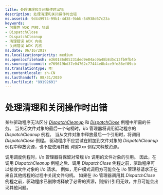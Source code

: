 ```yaml
---
title: 处理清理和关闭操作时出错
description: 处理清理和关闭操作时出错
ms.assetid: 9d449974-99b1-4d38-9bbb-54938d67c23a
keywords:
- 可靠性 WDK 内核，错误
- DispatchClose
- DispatchCleanup
- 清理错误 WDK 内核
- 关闭错误 WDK 内核
ms.date: 06/16/2017
ms.localizationpriority: medium
ms.openlocfilehash: e360186d05231ded9e84ac0a48b8d5c13fb9fb4b
ms.sourcegitcommit: e769619bd37e04762c77444e8b4ce9fe86ef09cb
ms.translationtype: MT
ms.contentlocale: zh-CN
ms.lasthandoff: 08/31/2020
ms.locfileid: "89192691"
---
```

# <a name="errors-in-handling-cleanup-and-close-operations"></a>处理清理和关闭操作时出错





某些驱动程序无法区分 [*DispatchCleanup*](/windows-hardware/drivers/ddi/wdm/nc-wdm-driver_dispatch) 和 [*DispatchClose*](/windows-hardware/drivers/ddi/wdm/nc-wdm-driver_dispatch) 例程中所需的任务。 当关闭文件对象的最后一个句柄时，i/o 管理器将调用驱动程序的 *DispatchCleanup* 例程。 当从文件对象中释放最后一个引用时，将调用 *DispatchClose* 例程。 驱动程序不应尝试在附加到文件对象的 *DispatchCleanup* 例程中释放资源，也不应使用其他 *调度*Xxx 例程来释放资源。

调用调度例程时，i/o 管理器将保留对常规 i/o 调用的文件对象的引用。 因此，在调用 *DispatchCleanup* 例程之后、调用 *DispatchClose* 例程之前，驱动程序可以接收文件对象的 i/o 请求。 例如，用户模式调用方可能会在 i/o 管理器请求正在来自其他线程的过程中关闭文件句柄。 如果在 i/o 管理器调用其 *DispatchClose* 例程之前，驱动程序已删除或释放了必需的资源，则指针引用无效，并且可能会出现其他问题。

 

